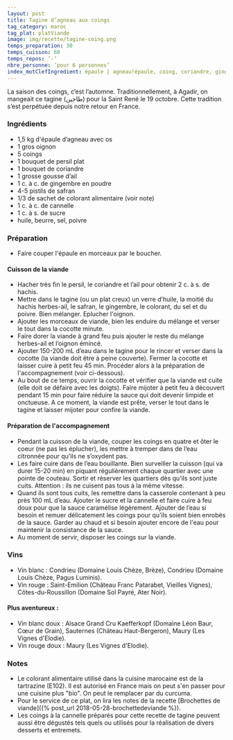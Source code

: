 ```yaml
---
layout: post
title: Tagine d’agneau aux coings
tag_category: maroc
tag_plat: platViande
image: img/recette/tagine-coing.png
temps_preparation: 30
temps_cuisson: 60
temps_repos: ‘-‘
nbre_personne: ‘pour 6 personnes’
index_motClefIngredient: épaule | agneau!épaule, coing, coriandre, gingembre, safran, cannelle
---
```

La saison des coings, c’est l’automne. Traditionnellement, à Agadir, on mangeait ce tagine (طاجين) pour la Saint René le 19 octobre. Cette tradition s’est perpétuée depuis notre retour en France.

### Ingrédients
* 1,5 kg d'épaule d’agneau avec os
* 1 gros oignon
* 5 coings
* 1 bouquet de persil plat
* 1 bouquet de coriandre
* 1 grosse gousse d’ail
* 1 c. à c. de gingembre en poudre
* 4-5 pistils de safran
* 1/3 de sachet de colorant alimentaire (voir note)
* 1 c. à c. de cannelle
* 1 c. à s. de sucre
* huile, beurre, sel, poivre

### Préparation
* Faire couper l'épaule en morceaux par le boucher.

#### Cuisson de la viande
* Hacher très fin le persil, le coriandre et l’ail pour obtenir 2 c. à s. de hachis.
* Mettre dans le tagine (ou un plat creux) un verre d’huile, la moitié du hachis herbes-ail, le safran, le gingembre, le colorant, du sel et du poivre. Bien mélanger. Eplucher l'oignon.
* Ajouter les morceaux de viande, bien les enduire du mélange et verser le tout dans la cocotte minute.
* Faire dorer la viande à grand feu puis ajouter le reste du mélange herbes-ail et l’oignon émincé.
* Ajouter 150-200 mL d’eau dans le tagine pour le rincer et verser dans la cocotte (la viande doit être à peine couverte). Fermer la cocotte et laisser cuire à petit feu 45 min. Procéder alors à la préparation de l'accompagnement (voir ci-dessous).
* Au bout de ce temps, ouvrir la cocotte et vérifier que la viande est cuite (elle doit se défaire avec les doigts). Faire mijoter à petit feu à découvert pendant 15 min pour faire réduire la sauce qui doit devenir limpide et onctueuse. A ce moment, la viande est prête, verser le tout dans le tagine et laisser mijoter pour confire la viande.

#### Préparation de l'accompagnement
* Pendant la cuisson de la viande, couper les coings en quatre et ôter le coeur (ne pas les éplucher), les mettre à tremper dans de l’eau citronnée pour qu’ils ne s’oxydent pas.
* Les faire cuire dans de l’eau bouillante. Bien surveiller la cuisson (qui va durer 15-20 min) en piquant régulièrement chaque quartier avec une pointe de couteau. Sortir et réserver les quartiers dès qu’ils sont juste cuits. Attention : ils ne cuisent pas tous à la même vitesse.
* Quand ils sont tous cuits, les remettre dans la casserole contenant à peu près 100 mL d’eau. Ajouter le sucre et la cannelle et faire cuire à feu doux pour que la sauce caramélise légèrement. Ajouter de l’eau si besoin et remuer délicatement les coings pour qu’ils soient bien enrobés de la sauce. Garder au chaud et si besoin ajouter encore de l'eau pour maintenir la consistance de la sauce.
* Au moment de servir, disposer les coings sur la viande.

### Vins
* Vin blanc : Condrieu (Domaine Louis Chèze, Brèze), Condrieu (Domaine Louis Chèze, Pagus Luminis).
* Vin rouge : Saint-Emilion (Château Franc Patarabet, Vieilles Vignes), Côtes-du-Roussillon (Domaine Sol Payré, Ater Noir).
#### Plus aventureux :
* Vin blanc doux : Alsace Grand Cru Kaefferkopf (Domaine Léon Baur, Cœur de Grain), Sauternes (Château Haut-Bergeron), Maury (Les Vignes d'Elodie).
* Vin rouge doux : Maury (Les Vignes d'Elodie).

### Notes
* Le colorant alimentaire utilisé dans la cuisine marocaine est de la tartrazine (E102). Il est autorisé en France mais on peut s'en passer pour une cuisine plus "bio". On peut le remplacer par du curcuma.
* Pour le service de ce plat, on lira les notes de la recette [Brochettes de viande]({% post_url 2018-05-28-brochettedeviande %}).
* Les coings à la cannelle préparés pour cette recette de tagine peuvent aussi être dégustés tels quels ou utilisés pour la réalisation de divers desserts et entremets.
